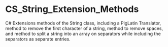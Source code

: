 # CS_String_Extension_Methods
C# Extensions methods of the String class, including a PigLatin Translator, method to remove the first character of a string, method to remove spaces, and method to split a string into an array on separators while including the separators as separate entries.
